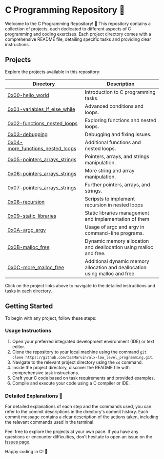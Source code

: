 # C Programming Repository 🌟

Welcome to the C Programming Repository! 🚀 This repository contains a collection of projects, each dedicated to different aspects of C programming and coding exercises. Each project directory comes with a comprehensive README file, detailing specific tasks and providing clear instructions.


## Projects

Explore the projects available in this repository:

| Directory                                | Description                                                   |
|------------------------------------------|---------------------------------------------------------------|
| [0x00-hello_world](./0x00-hello_world)   | Introduction to C programming tasks.                         |
| [0x01-variables_if_else_while](./0x01-variables_if_else_while) | Advanced conditions and loops.                  |
| [0x02-functions_nested_loops](./0x02-functions_nested_loops)   | Exploring functions and nested loops.           |
| [0x03-debugging](./0x03-debugging)       | Debugging and fixing issues.                                 |
| [0x04-more_functions_nested_loops](./0x04-more_functions_nested_loops) | Additional functions and nested loops.    |
| [0x05-pointers_arrays_strings](./0x05-pointers_arrays_strings)     | Pointers, arrays, and strings manipulation.  |
| [0x06-pointers_arrays_strings](./0x06-pointers_arrays_strings)     | More string and array manipulation.           |
| [0x07-pointers_arrays_strings](./0x07-pointers_arrays_strings)     | Further pointers, arrays, and strings.       |
| [0x08-recursion](./0x08-recursion)     | Scripsts to implement recursion in nested loops       |
| [0x09-static_libraries](./0x09-static_libraries)     | Static libraries management and implementation of them       |
| [0x0A-argc_argv](./0x0A-argc_argv)     | Usage of argc and argv in command-line programs.      |
| [0x0B-malloc_free](./0x0B-malloc_free)     | Dynamic memory allocation and deallocation using malloc and free.      |
| [0x0C-more_malloc_free](./0x0C-more_malloc_free)     | Additional dynamic memory allocation and deallocation using malloc and free.      |


Click on the project links above to navigate to the detailed instructions and tasks in each directory.

## Getting Started

To begin with any project, follow these steps:

### Usage Instructions

1. Open your preferred integrated development environment (IDE) or text editor.
2. Clone the repository to your local machine using the command `git clone https://github.com/IsaMarvin/alx-low_level_programming.git`.
3. Navigate to the relevant project directory using the `cd` command.
4. Inside the project directory, discover the README file with comprehensive task instructions.
5. Craft your C code based on task requirements and provided examples.
6. Compile and execute your code using a C compiler or IDE.

### Detailed Explanations 📑
For detailed explanations of each step and the commands used, you can refer to the commit descriptions in the directory's commit history. Each commit message contains a clear description of the actions taken, including the relevant commands used in the terminal.

Feel free to explore the projects at your own pace. If you have any questions or encounter difficulties, don't hesitate to open an issue on the [issues page](../../issues).

Happy coding in C! 🎉
